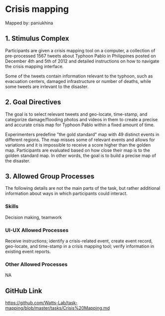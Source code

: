 # Crisis mapping

Mapped by: paniukhina 

## 1. Stimulus Complex 
Participants are given a crisis mapping tool on a computer, a collection of pre-processed 1567 tweets about Typhoon Pablo in Philippines posted on December 4th and 5th of 2012 and detailed instructions on how to navigate the crisis mapping interface.

Some of the tweets contain information relevant to the typhoon, such as evacuation centers, damaged infrastructure or number of deaths, while some tweets are irrlevant to the disaster.

## 2. Goal Directives 
The goal is to select relevant tweets and geo-locate, time-stamp, and categorize damage/flooding photos and videos in them to create a precise and accurate crisis map for Typhoon Pablo within a fixed amount of time.

Experimenters predefine "the gold standard" map with 49 distinct events in different regions. The map misses some of relevant events and allows for variations and it is impossible to receive a score higher than the golden map. Participants are evaluated based on how close their map is to the golden standard map. In other words, the goal is to build a precise map of the disaster.

## 3. Allowed Group Processes 
The following details are not the main parts of the task, but rather additional information about ways in which participants could interact.

### Skills 
Decision making, teamwork

### UI-UX Allowed Processes
Receive instructions; identify a crisis-related event, create event record, geo-locate, and time-stamp in a crisis mapping tool; verify information in existing event reports.

### Other Allowed Processes
NA

## GitHub Link 
https://github.com/Watts-Lab/task-mapping/blob/master/tasks/Crisis%20Mapping.md
